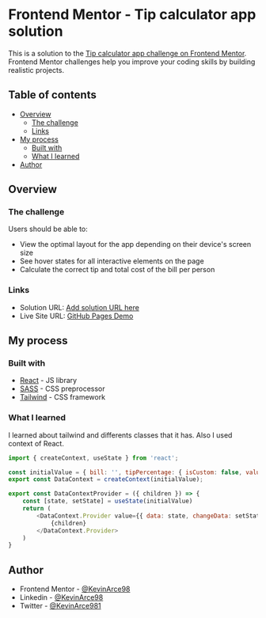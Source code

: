 # Frontend Mentor - Tip calculator app solution

This is a solution to the [Tip calculator app challenge on Frontend Mentor](https://www.frontendmentor.io/challenges/tip-calculator-app-ugJNGbJUX). Frontend Mentor challenges help you improve your coding skills by building realistic projects.
## Table of contents

- [Overview](#overview)
  - [The challenge](#the-challenge)
  - [Links](#links)
- [My process](#my-process)
  - [Built with](#built-with)
  - [What I learned](#what-i-learned)
- [Author](#author)

## Overview

### The challenge

Users should be able to:

- View the optimal layout for the app depending on their device's screen size
- See hover states for all interactive elements on the page
- Calculate the correct tip and total cost of the bill per person

### Links

- Solution URL: [Add solution URL here](https://your-solution-url.com)
- Live Site URL: [GitHub Pages Demo](https://kevinarce98.github.io/tip-calculator-app/)

## My process

### Built with

- [React](https://reactjs.org/) - JS library
- [SASS](https://sass-lang.com/) - CSS preprocessor
- [Tailwind](https://tailwindcss.com/) - CSS framework

### What I learned

I learned about tailwind and differents classes that it has.
Also I used context of React.

```js
import { createContext, useState } from 'react';

const initialValue = { bill: '', tipPercentage: { isCustom: false, value: '' }, people: ''  };
export const DataContext = createContext(initialValue);

export const DataContextProvider = ({ children }) => {
    const [state, setState] = useState(initialValue)
    return (
        <DataContext.Provider value={{ data: state, changeData: setState }}>
            {children}
        </DataContext.Provider>
    )
}
```

## Author
- Frontend Mentor - [@KevinArce98](https://www.frontendmentor.io/profile/KevinArce98)
- Linkedin - [@KevinArce98](https://www.linkedin.com/in/kevinarce98/)
- Twitter - [@KevinArce981](https://twitter.com/KevinArce981)